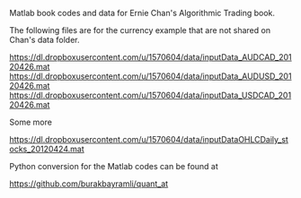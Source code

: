 Matlab book codes and data for Ernie Chan's Algorithmic Trading book.

The following files are for the currency example that are not shared
on Chan's data folder.

https://dl.dropboxusercontent.com/u/1570604/data/inputData_AUDCAD_20120426.mat
https://dl.dropboxusercontent.com/u/1570604/data/inputData_AUDUSD_20120426.mat
https://dl.dropboxusercontent.com/u/1570604/data/inputData_USDCAD_20120426.mat

Some more

https://dl.dropboxusercontent.com/u/1570604/data/inputDataOHLCDaily_stocks_20120424.mat

Python conversion for the Matlab codes can be found at

https://github.com/burakbayramli/quant_at

